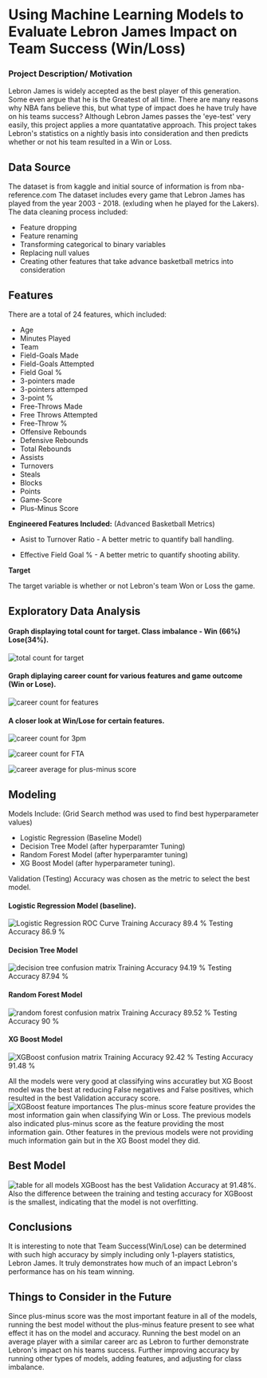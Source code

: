 # Using Machine Learning Models to Evaluate Lebron James Impact on Team Success (Win/Loss)    
### Project Description/ Motivation
Lebron James is widely accepted as the best player of this generation. Some even argue that he is the Greatest of all time. 
There are many reasons why NBA fans believe this, but what type of impact does he have truly have on his teams success? Although Lebron James passes the 'eye-test' very easily, this project applies a more quantatative approach. This project takes Lebron's statistics on a nightly basis into consideration and then predicts whether or not his team resulted in a Win or Loss. 

## **Data Source** 

The dataset is from kaggle and initial source of information is from nba-reference.com
The dataset includes every game that Lebron James has played from the year 2003 - 2018. (exluding when he played for the Lakers).
The data cleaning process included:
* Feature dropping 
* Feature renaming 
* Transforming categorical to binary variables 
* Replacing null values 
* Creating other features that take advance basketball metrics into consideration

## **Features** 
There are a total of 24 features, which included:

* Age 
* Minutes Played 
* Team 
* Field-Goals Made 
* Field-Goals Attempted 
* Field Goal % 
* 3-pointers made 
* 3-pointers attemped 
* 3-point % 
* Free-Throws Made 
* Free Throws Attempted 
* Free-Throw % 
* Offensive Rebounds 
* Defensive Rebounds 
* Total Rebounds 
* Assists 
* Turnovers 
* Steals 
* Blocks 
* Points 
* Game-Score 
* Plus-Minus Score

 **Engineered Features Included:** (Advanced Basketball Metrics)

* Asist to Turnover Ratio - A better metric to quantify ball handling.

* Effective Field Goal % - A better metric to quantify shooting ability. 


 **Target**

The target variable is whether or not Lebron's team Won or Loss the game.  

## **Exploratory Data Analysis**

#### Graph displaying total count for target. Class imbalance - Win (66%) Lose(34%).
![total count for target](./pics/total_win_lose_count.png "total count for target")

#### Graph diplaying career count for various features and game outcome (Win or Lose).
![career count for features](./pics/career_count_for_features.png "career count for features vs game outcome")

#### A closer look at Win/Lose for certain features.
![career count for 3pm](./pics/career_3PM_win_lose.png "career count for 3pm vs game outcome")

![career count for FTA](./pics/career_free_throw_win_lose.png "career count for FTA")

![career average for plus-minus score](./pics/career_plus_minus_average.png "career average plus-minus for gameoutcome")


## **Modeling**
Models Include: (Grid Search method was used to find best hyperparameter values) 
* Logistic Regression (Baseline Model) 
* Decision Tree Model (after hyperparamter Tuning) 
* Random Forest Model (after hyperparamter tuning) 
* XG Boost Model (after hyperparameter tuning). 

Validation (Testing) Accuracy was chosen as the metric to select the best model. 

#### Logistic Regression Model (baseline).
![Logistic Regression ROC Curve](./pics/roc_curve_logistic_regrssion.png "Logistic Regression ROC Curve")
Training Accuracy 89.4 % Testing Accuracy 86.9 %
#### Decision Tree Model 
![decision tree confusion matrix](./pics/decision_tree_confusion_matrix_final.png)
Training Accuracy 94.19 % Testing Accuracy 87.94 %
#### Random Forest Model
![random forest confusion matrix](./pics/Random_Forest_Confusion_matrix_final.png)
Training Accuracy 89.52 % Testing Accuracy 90 %
#### XG Boost Model 
![XGBoost confusion matrix](./pics/XGBoost_Confusion_Matrix.png)
Training Accuracy 92.42 % Testing Accuracy 91.48 %

All the models were very good at classifying wins accuratley but XG Boost model was the best at reducing False negatives and False positives, which resulted in the best Validation accuracy score. 
![XGBoost feature importances](./pics/XGBoost_feature_importance.png)
The plus-minus score feature provides the most information gain when classifying Win or Loss. The previous models also indicated plus-minus score as the feature providing the most information gain. Other features in the previous models were not providing much information gain but in the XG Boost model they did.  
## **Best Model** 
![table for all models](./pics/Table_All_Models.png)
XGBoost has the best Validation Accuracy at 91.48%. Also the difference between the training and testing accuracy for XGBoost is the smallest, indicating that the model is not overfitting. 
## **Conclusions**
It is interesting to note that Team Success(Win/Lose) can be determined with such high accuracy by simply including only 1-players statistics, Lebron James. It truly demonstrates how much of an impact Lebron's performance has on his team winning. 

## **Things to Consider in the Future**
Since plus-minus score was the most important feature in all of the models, running the best model without the plus-minus feature present to see what effect it has on the model and accuracy. 
Running the best model on an average player with a similar career arc as Lebron to further demonstrate Lebron's impact on his teams success.
Further improving accuracy by running other types of models, adding features, and adjusting for class imbalance.

